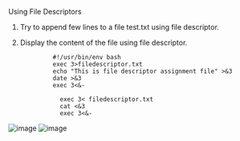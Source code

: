 Using File Descriptors

1) Try to append few lines to a file test.txt using file descriptor.
2) Display the content of the file using file descriptor.

                #!/usr/bin/env bash
                exec 3>filedescriptor.txt
                echo "This is file descriptor assignment file" >&3
                date >&3
                exec 3<&-

                  exec 3< filedescriptor.txt
                  cat <&3
                  exec 3<&-


  ![image](https://github.com/Sharath15eUR/SivanithishRK/assets/79641980/779c730f-cd13-4644-8cec-2ad578e4c3ca)
![image](https://github.com/Sharath15eUR/SivanithishRK/assets/79641980/23c6f078-da71-4152-a7c3-6d7770dfb831)
